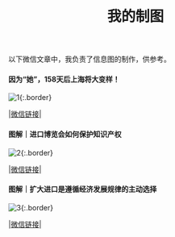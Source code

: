 ﻿---
layout: post
title: 我的制图
---
以下微信文章中，我负责了信息图的制作，供参考。

<!--more-->

#### 因为“她”，158天后上海将大变样！

![1](https://seth-1254428880.cos.ap-shanghai.myqcloud.com/%E4%B8%8A%E6%B5%B7%E5%A4%A7%E5%8F%98%E6%A0%B7.png){:.border}

|[微信链接](https://mp.weixin.qq.com/s/kVwbQhS83YfBTifNkDkMxw)|

#### 图解｜进口博览会如何保护知识产权

![2](https://seth-1254428880.cos.ap-shanghai.myqcloud.com/%E7%9F%A5%E8%AF%86%E4%BA%A7%E6%9D%83%E4%BF%9D%E6%8A%A4.png){:.border}

|[微信链接](https://mp.weixin.qq.com/s/yDin6E9IkX-GIM5V_iCzlw)|

#### 图解｜扩大进口是遵循经济发展规律的主动选择

![3](https://seth-1254428880.cos.ap-shanghai.myqcloud.com/%E4%B8%BA%E4%BB%80%E4%B9%88%E8%A6%81%E6%89%A9%E5%A4%A7%E8%BF%9B%E5%8F%A3.png){:.border}

|[微信链接](https://mp.weixin.qq.com/s/9fkMAx0KkgmSmRCcanLHTg)|

